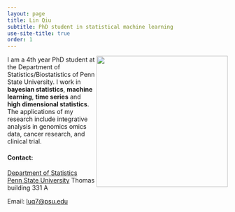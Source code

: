 ```yaml
---
layout: page
title: Lin Qiu
subtitle: PhD student in statistical machine learning
use-site-title: true
order: 1
---
```

<image align="right" src="/image/ca.png" alt="" width="300">

I am a 4th year PhD student at the Department of Statistics/Biostatistics of Penn State University. I work in **bayesian statistics**, **machine learning**, **time series** and **high dimensional statistics**. The applications of my research include integrative analysis in genomics omics data, cancer research, and clinical trial. 

#### Contact:
[Department of Statistics](https://science.psu.edu/stat)  
[Penn State University](https://www.psu.edu)
 Thomas building 331 A


Email: luq7@psu.edu

